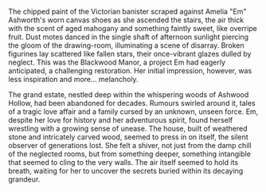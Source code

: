 The chipped paint of the Victorian banister scraped against Amelia "Em"  Ashworth's worn canvas shoes as she ascended the stairs, the air thick with the scent of aged mahogany and something faintly sweet, like overripe fruit.  Dust motes danced in the single shaft of afternoon sunlight piercing the gloom of the drawing-room, illuminating a scene of disarray.  Broken figurines lay scattered like fallen stars, their once-vibrant glazes dulled by neglect.  This was the Blackwood Manor, a project Em had eagerly anticipated, a challenging restoration.  Her initial impression, however, was less inspiration and more… melancholy.

The grand estate, nestled deep within the whispering woods of Ashwood Hollow, had been abandoned for decades.  Rumours swirled around it, tales of a tragic love affair and a family cursed by an unknown, unseen force.  Em, despite her love for history and her adventurous spirit, found herself wrestling with a growing sense of unease. The house, built of weathered stone and intricately carved wood, seemed to press in on itself, the silent observer of generations lost.   She felt a shiver, not just from the damp chill of the neglected rooms, but from something deeper, something intangible that seemed to cling to the very walls.  The air itself seemed to hold its breath, waiting for her to uncover the secrets buried within its decaying grandeur.
